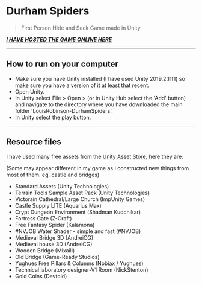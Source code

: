 # Durham Spiders
> First Person Hide and Seek Game made in Unity


<a href=""><i><b>I HAVE HOSTED THE GAME ONLINE HERE</b></i></a>

---

## How to run on your computer

- Make sure you have Unity installed (I have used Unity 2019.2.11f1) so make sure you have a version of it at least that recent.
- Open Unity.
- In Unity select File > Open > (or in Unity Hub select the 'Add' button) and navigate to the directory where you have downloaded the main folder 'LouisRobinson-DurhamSpiders'.
- In Unity select the play button.

---

## Resource files

I have used many free assets from the <a href="https://assetstore.unity.com/">Unity Asset Store</a>, here they are:

(Some may appear different in my game as I constructed new things from most of them. eg. castle and bridges)

- Standard Assets (Unity Technologies)
- Terrain Tools Sample Asset Pack (Unity Technologies)
- Victorain Cathedral/Large Church (ImpUnity Games)
- Castle Supply LITE (Aquarius Max)
- Crypt Dungeon Environment (Shadman Kudchikar)
- Fortress Gate (Z-Craft)
- Free Fantasy Spider (Kalamona)
- #NVJOB Water Shader - simple and fast (#NVJOB)
- Medieval Bridge 3D (AndreiCG)
- Medieval house 3D (AndreiCG)
- Wooden Bridge (Mixaill)
- Old Bridge (Game-Ready Studios)
- Yughues Free Pillars & Columns (Nobiax / Yughues)
- Technical laboratory designer-V1 Room (NickStenton)
- Gold Coins (Devtoid)
